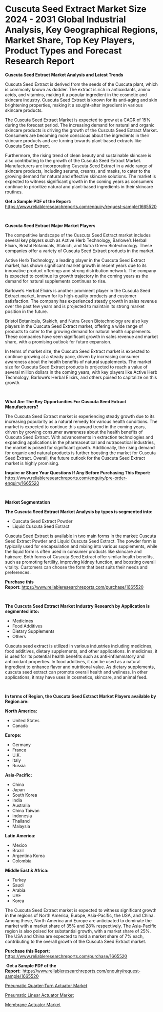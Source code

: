<p><h1>Cuscuta Seed Extract Market Size 2024 - 2031 Global Industrial Analysis, Key Geographical Regions, Market Share, Top Key Players, Product Types and Forecast Research Report</h1></p><p><strong>Cuscuta Seed Extract Market Analysis and Latest Trends</strong></p>
<p><p>Cuscuta Seed Extract is derived from the seeds of the Cuscuta plant, which is commonly known as dodder. The extract is rich in antioxidants, amino acids, and vitamins, making it a popular ingredient in the cosmetic and skincare industry. Cuscuta Seed Extract is known for its anti-aging and skin brightening properties, making it a sought-after ingredient in various skincare products.</p><p>The Cuscuta Seed Extract Market is expected to grow at a CAGR of 15% during the forecast period. The increasing demand for natural and organic skincare products is driving the growth of the Cuscuta Seed Extract Market. Consumers are becoming more conscious about the ingredients in their skincare products and are turning towards plant-based extracts like Cuscuta Seed Extract.</p><p>Furthermore, the rising trend of clean beauty and sustainable skincare is also contributing to the growth of the Cuscuta Seed Extract Market. Manufacturers are incorporating Cuscuta Seed Extract in a wide range of skincare products, including serums, creams, and masks, to cater to the growing demand for natural and effective skincare solutions. The market is expected to witness significant growth in the coming years as consumers continue to prioritize natural and plant-based ingredients in their skincare routines.</p></p>
<p><strong>Get a Sample PDF of the Report:&nbsp;</strong> <a href="https://www.reliableresearchreports.com/enquiry/request-sample/1665520">https://www.reliableresearchreports.com/enquiry/request-sample/1665520</a></p>
<p>&nbsp;</p>
<p><strong>Cuscuta Seed Extract Major Market Players</strong></p>
<p><p>The competitive landscape of the Cuscuta Seed Extract market includes several key players such as Active Herb Technology, Barlowe’s Herbal Elixirs, Bristol Botanicals, Stakich, and Nutra Green Biotechnology. These companies offer a variety of Cuscuta Seed Extract products in the market.</p><p>Active Herb Technology, a leading player in the Cuscuta Seed Extract market, has shown significant market growth in recent years due to its innovative product offerings and strong distribution network. The company is expected to continue its growth trajectory in the coming years as the demand for natural supplements continues to rise.</p><p>Barlowe’s Herbal Elixirs is another prominent player in the Cuscuta Seed Extract market, known for its high-quality products and customer satisfaction. The company has experienced steady growth in sales revenue over the past few years and is projected to maintain its strong market position in the future.</p><p>Bristol Botanicals, Stakich, and Nutra Green Biotechnology are also key players in the Cuscuta Seed Extract market, offering a wide range of products to cater to the growing demand for natural health supplements. These companies have seen significant growth in sales revenue and market share, with a promising outlook for future expansion.</p><p>In terms of market size, the Cuscuta Seed Extract market is expected to continue growing at a steady pace, driven by increasing consumer awareness about the health benefits of natural supplements. The market size for Cuscuta Seed Extract products is projected to reach a value of several million dollars in the coming years, with key players like Active Herb Technology, Barlowe’s Herbal Elixirs, and others poised to capitalize on this growth.</p></p>
<p>&nbsp;</p>
<p><strong>What Are The Key Opportunities For Cuscuta Seed Extract Manufacturers?</strong></p>
<p><p>The Cuscuta Seed Extract market is experiencing steady growth due to its increasing popularity as a natural remedy for various health conditions. The market is expected to continue this upward trend in the coming years, driven by growing consumer awareness about the health benefits of Cuscuta Seed Extract. With advancements in extraction technologies and expanding applications in the pharmaceutical and nutraceutical industries, the market is poised for significant growth. Additionally, the rising demand for organic and natural products is further boosting the market for Cuscuta Seed Extract. Overall, the future outlook for the Cuscuta Seed Extract market is highly promising.</p></p>
<p><strong>Inquire or Share Your Questions If Any Before Purchasing This Report:</strong> <a href="https://www.reliableresearchreports.com/enquiry/pre-order-enquiry/1665520">https://www.reliableresearchreports.com/enquiry/pre-order-enquiry/1665520</a></p>
<p>&nbsp;</p>
<p><strong>Market Segmentation</strong></p>
<p><strong>The Cuscuta Seed Extract Market Analysis by types is segmented into:</strong></p>
<p><ul><li>Cuscuta Seed Extract Powder</li><li>Liquid Cuscuta Seed Extract</li></ul></p>
<p><p>Cuscuta Seed Extract is available in two main forms in the market: Cuscuta Seed Extract Powder and Liquid Cuscuta Seed Extract. The powder form is typically used for encapsulation and mixing into various supplements, while the liquid form is often used in consumer products like skincare and haircare. Both forms of Cuscuta Seed Extract offer similar health benefits, such as promoting fertility, improving kidney function, and boosting overall vitality. Customers can choose the form that best suits their needs and preferences.</p></p>
<p><strong>Purchase this Report:&nbsp;</strong><a href="https://www.reliableresearchreports.com/purchase/1665520">https://www.reliableresearchreports.com/purchase/1665520</a></p>
<p>&nbsp;</p>
<p><strong>The Cuscuta Seed Extract Market Industry Research by Application is segmented into:</strong></p>
<p><ul><li>Medicines</li><li>Food Additives</li><li>Dietary Supplements</li><li>Others</li></ul></p>
<p><p>Cuscuta seed extract is utilized in various industries including medicines, food additives, dietary supplements, and other applications. In medicines, it is used for its potential health benefits such as anti-inflammatory and antioxidant properties. In food additives, it can be used as a natural ingredient to enhance flavor and nutritional value. As dietary supplements, cuscuta seed extract can promote overall health and wellness. In other applications, it may have uses in cosmetics, skincare, and animal feed.</p></p>
<p>&nbsp;</p>
<p><strong>In terms of Region, the Cuscuta Seed Extract Market Players available by Region are:</strong></p>
<p>
    <p> <strong> North America: </strong>
        <ul>
            <li>United States</li>
            <li>Canada</li>
        </ul>
        </p> 
    <p> <strong> Europe: </strong>
        <ul>
            <li>Germany</li>
            <li>France</li>
            <li>U.K.</li>
            <li>Italy</li>
            <li>Russia</li>
        </ul>
        </p> 
    <p> <strong> Asia-Pacific: </strong>
        <ul>
            <li>China</li>
            <li>Japan</li>
            <li>South Korea</li>
            <li>India</li>
            <li>Australia</li>
            <li>China Taiwan</li>
            <li>Indonesia</li>
            <li>Thailand</li>
            <li>Malaysia</li>
        </ul>
        </p> 
    <p> <strong> Latin America: </strong>
        <ul>
            <li>Mexico</li>
            <li>Brazil</li>
            <li>Argentina Korea</li>
            <li>Colombia</li>
        </ul>
        </p> 
    <p> <strong> Middle East & Africa: </strong>
        <ul>
            <li>Turkey</li>
            <li>Saudi</li>
            <li>Arabia</li>
            <li>UAE</li>
            <li>Korea</li>
        </ul>
    </p>
    </p>
<p><p>The Cuscuta Seed Extract market is expected to witness significant growth in the regions of North America, Europe, Asia-Pacific, the USA, and China. Among these, North America and Europe are anticipated to dominate the market with a market share of 35% and 28% respectively. The Asia-Pacific region is also poised for substantial growth, with a market share of 25%. The USA and China are expected to hold a market share of 7% each, contributing to the overall growth of the Cuscuta Seed Extract market.</p></p>
<p><strong>Purchase this Report: </strong><a href="https://www.reliableresearchreports.com/purchase/1665520">https://www.reliableresearchreports.com/purchase/1665520</a></p>
<p>&nbsp;<strong>Get a Sample PDF of the Report:&nbsp;&nbsp;</strong><a href="https://www.reliableresearchreports.com/enquiry/request-sample/1665520">https://www.reliableresearchreports.com/enquiry/request-sample/1665520</a></p>
<p><strong></strong></p>
<p><p><a href="https://view.publitas.com/reportprime-1/decoding-the-pneumatic-quarter-turn-actuator-market-a-deep-dive-into-the-latest-market-trends-market-segmentation-and-competitive-analysis/">Pneumatic Quarter-Turn Actuator Market</a></p><p><a href="https://view.publitas.com/reportprime-1/pneumatic-linear-actuator-market-size-growth-and-forecast-from-2023-2030/">Pneumatic Linear Actuator Market</a></p><p><a href="https://view.publitas.com/reportprime-1/membrane-actuator-market-challenges-opportunities-and-growth-drivers-and-major-market-players-forecasted-for-period-from-2023-2030/">Membrane Actuator Market</a></p></p>